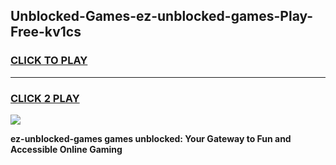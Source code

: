 
## Unblocked-Games-ez-unblocked-games-Play-Free-kv1cs
<h3>
<a href="https://premium76.site?title=ez-unblocked-games&ref=10A">CLICK TO PLAY</a></h3>
<hr>

<h3>
<a href="https://premium76.site?title=ez-unblocked-games&ref=10A">CLICK 2 PLAY</a>
  
</h3>

<a href="https://premium76.site?title=ez-unblocked-games&ref=10A"><img src="https://clearcache.store/games.png"></a>


**ez-unblocked-games games unblocked: Your Gateway to Fun and Accessible Online Gaming**

